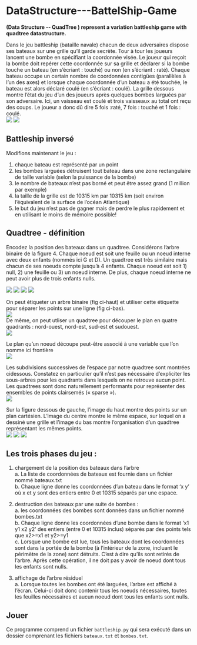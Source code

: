 # DataStructure---BattelShip-Game
**(Data Structure -- QuadTree ) represent a variation battleship game with quadtree datastructure.**


Dans le jeu battleship (bataille
navale) chacun de deux
adversaires dispose ses
bateaux sur une grille qu’il
garde secrète. Tour à tour les
joueurs lancent une bombe en
spécifiant la coordonnée
visée. Le joueur qui reçoit la
bombe doit repérer cette
coordonnée sur sa grille et
déclarer si la bombe touche un bateau (en s’écriant : touché) ou non (en
s’écriant : raté). Chaque bateau occupe un certain nombre de coordonnées
contigües (parallèles à l’un des axes) et lorsque
chaque coordonnée d’un bateau a été touchée,
le bateau est alors déclaré coulé (en s’écriant :
coulé). La grille dessous montre l’état du jeu
d’un des joueurs après quelques bombes
larguées par son adversaire. Ici, un vaisseau est
coulé et trois vaisseaux au total ont reçu des
coups. Le joueur a donc dû dire 5 fois :raté, 7
fois : touché et 1 fois : coulé.  
![](https://github.com/michelleminchangma/DataStructure---BattelShip-Game/blob/master/readme-img/1.PNG?raw=true)
![](https://github.com/michelleminchangma/DataStructure---BattelShip-Game/blob/master/readme-img/2.PNG?raw=true)


## Battleship inversé  
Modifions maintenant le jeu :  
1. chaque bateau est représenté par un point
2. les bombes larguées détruisent tout bateau dans une zone rectangulaire de
taille variable (selon la puissance de la bombe)
3. le nombre de bateaux n’est pas borné et peut être assez grand (1 million par
exemple)
4. la taille de la grille est de 10315 km par 10315 km (soit environ l’équivalent
de la surface de l’océan Atlantique)
5. le but du jeu n’est pas de gagner mais de perdre le plus rapidement et en
utilisant le moins de mémoire possible!

## Quadtree - définition  
Encodez la position des bateaux dans un quadtree. Considérons l’arbre binaire
de la figure 4. Chaque noeud est soit une feuille ou un noeud interne avec deux
enfants (nommés ici G et D). Un quadtree est très similaire mais chacun de ses
noeuds compte jusqu’à 4 enfants. Chaque noeud est soit 1) null, 2) une feuille
ou 3) un noeud interne. De plus, chaque noeud
interne ne peut avoir plus de trois enfants nulls.

![](https://github.com/michelleminchangma/DataStructure---BattelShip-Game/blob/master/readme-img/3.PNG?raw=true)
![](https://github.com/michelleminchangma/DataStructure---BattelShip-Game/blob/master/readme-img/4.PNG?raw=true)
![](https://github.com/michelleminchangma/DataStructure---BattelShip-Game/blob/master/readme-img/5.PNG?raw=true)
![](https://github.com/michelleminchangma/DataStructure---BattelShip-Game/blob/master/readme-img/6.PNG?raw=true)

On peut étiqueter un arbre binaire (fig ci-haut) et utiliser cette étiquette pour
séparer les points sur une ligne (fig ci-bas).  
![](https://github.com/michelleminchangma/DataStructure---BattelShip-Game/blob/master/readme-img/7.PNG?raw=true)  
De même, on peut utliser
un quadtree pour
découper le plan en quatre
quadrants : nord-ouest,
nord-est, sud-est et sudouest.  
![](https://github.com/michelleminchangma/DataStructure---BattelShip-Game/blob/master/readme-img/8.PNG?raw=true)

Le plan qu’un noeud découpe peut-être associé à une variable que l’on nomme
ici frontière  
![](https://github.com/michelleminchangma/DataStructure---BattelShip-Game/blob/master/readme-img/9.PNG?raw=true)

Les subdivisions successives de l’espace par notre quadtree sont montrées cidessous.
Constatez en particulier qu’il n’est pas nécessaire d’expliciter les
sous-arbres pour les quadrants dans lesquels on ne retrouve aucun point. Les
quadtrees sont donc naturellement performants pour représenter des
ensembles de points clairsemés (« sparse »).  
![](https://github.com/michelleminchangma/DataStructure---BattelShip-Game/blob/master/readme-img/10.PNG?raw=true)

Sur la figure dessous de gauche, l’image du haut
montre des points sur un plan cartésien.
L’image du centre montre le même espace, sur
lequel on a dessiné une grille et l’image du bas
montre l’organisation d’un quadtree
représentant les mêmes points.  
![](https://github.com/michelleminchangma/DataStructure---BattelShip-Game/blob/master/readme-img/11.PNG?raw=true)
![](https://github.com/michelleminchangma/DataStructure---BattelShip-Game/blob/master/readme-img/12.PNG?raw=true)
![](https://github.com/michelleminchangma/DataStructure---BattelShip-Game/blob/master/readme-img/13.PNG?raw=true)

## Les trois phases du jeu :  
1. chargement de la position des bateaux dans l’arbre  
a. La liste de coordonnées de bateaux est fournie dans un fichier nommé
bateaux.txt  
b. Chaque ligne donne les coordonnées d’un bateau dans le format ‘x y’ où
x et y sont des entiers entre 0 et 10315 séparés par une espace.  

2. destruction des bateaux par une suite de bombes :  
a. les coordonnées des bombes sont données dans un fichier nommé
bombes.txt  
b. Chaque ligne donne les coordonnées d’une bombe dans le format ‘x1 y1
x2 y2’ des entiers (entre 0 et 10315 inclus) séparés par des points tels
que x2>=x1 et y2>=y1  
c. Lorsque une bombe est lue, tous les bateaux dont les coordonnées sont
dans la portée de la bombe (à l’intérieur de la zone, incluant le
périmètre de la zone) sont détruits. C’est à dire qu’ils sont retirés de
l’arbre. Après cette opération, il ne doit pas y avoir de noeud dont tous
les enfants sont nulls.

3. affichage de l’arbre résiduel  
a. Lorsque toutes les bombes ont été larguées, l’arbre est affiché à l’écran.
Celui-ci doit donc contenir tous les noeuds nécessaires, toutes les
feuilles nécessaires et aucun noeud dont tous les enfants sont nulls.

## Jouer  
Ce programme comprend un fichier `battleship.py` qui
sera exécuté dans un dossier comprenant les fichiers `bateaux.txt` et `bombes.txt`.

